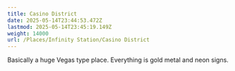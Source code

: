 ```yaml
---
title: Casino District
date: 2025-05-14T23:44:53.472Z
lastmod: 2025-05-14T23:45:19.149Z
weight: 14000
url: /Places/Infinity Station/Casino District
---
```

Basically a huge Vegas type place. Everything is gold metal and neon signs.
